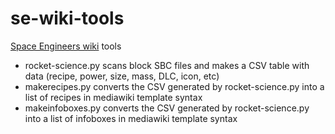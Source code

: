 # se-wiki-tools
[Space Engineers wiki](https://spaceengineers.wiki.gg) tools
* rocket-science.py scans block SBC files and makes a CSV table with data (recipe, power, size, mass, DLC, icon, etc)
* makerecipes.py converts the CSV generated by rocket-science.py into a list of recipes in mediawiki template syntax
* makeinfoboxes.py converts the CSV generated by rocket-science.py into a list of infoboxes in mediawiki template syntax
